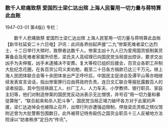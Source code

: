 ### 数千人悲痛致祭  爱国烈士梁仁达出殡  上海人民誓用一切力量与蒋特算此血账

1947-03-01
第4版()
专栏：

　　数千人悲痛致祭
    爱国烈士梁仁达出殡
    上海人民誓用一切力量与蒋特算此血账
    【新华社延安二十六日电】沪讯：此间各界纷起声援“二九”惨案死难者梁仁达烈士，十二日举行大殡时，致祭者达数千人。惨案主凶十九人已为爱用国货抵制美货筹备会及死难者家属所侦悉，梁氏夫人高绍理已向国民党当局提出控诉，要求交出凶手为夫伸冤，凶手未逮捕决不安葬。复大等校已组织后援会，百货业各职工并制大批纪念花圈，在各百货公司义卖劝勉，截至二十日各方捐款已达三千万元。继上海人民团体联合会等十余团体发出严正呼吁后，中国民主促进会及谭平山等亦相继续发表宣言谈话，指出惨案罪行应由蒋政府负责。连日文汇联合等报批露数百人的读者投函，其中包括铁路工人、纱厂工人、人力车夫、小学教师、银行职员、家庭主妇等，他们对制造惨案的国民党反动派表示无比憎恨，并号召“用一切力量和暴徒算账”，“联合起来和杀人犯斗争”，国民党当局正竭力破坏各方对于此案的声援，梁仁达追悼会也被阻止召开，出殡行列亦遭强迫限制，停放梁氏灵柩之殡仪馆附近曾为大批警察包围数日，此外被蒋记特务殴伤之国货业职员十三人反被地方法院诬以“妨害秩序”定日内“传讯”。

